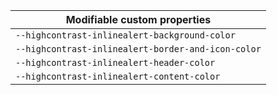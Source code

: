| Modifiable custom properties                       |
| -------------------------------------------------- |
| `--highcontrast-inlinealert-background-color`      |
| `--highcontrast-inlinealert-border-and-icon-color` |
| `--highcontrast-inlinealert-header-color`          |
| `--highcontrast-inlinealert-content-color`         |
